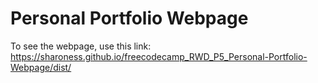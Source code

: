 # Personal Portfolio Webpage
To see the webpage, use this link: https://sharoness.github.io/freecodecamp_RWD_P5_Personal-Portfolio-Webpage/dist/